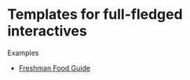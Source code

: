 # Templates for full-fledged interactives
Examples
- [Freshman Food Guide](http://www.dailytexanonline.com/features/freshman_food_guide/)
